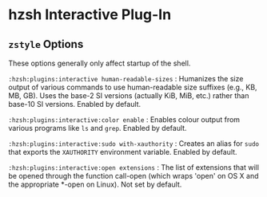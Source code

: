 # hzsh Interactive Plug-In

## `zstyle` Options

These options generally only affect startup of the shell.

`:hzsh:plugins:interactive human-readable-sizes`
: Humanizes the size output of various commands to use human-readable size
suffixes (e.g., KB, MB, GB). Uses the base-2 SI versions (actually KiB, MiB,
etc.) rather than base-10 SI versions. Enabled by default.

`:hzsh:plugins:interactive:color enable`
: Enables colour output from various programs like `ls` and `grep`. Enabled by
default.

`:hzsh:plugins:interactive:sudo with-xauthority`
: Creates an alias for `sudo` that exports the `XAUTHORITY` environment
variable. Enabled by default.

`:hzsh:plugins:interactive:open extensions`
: The list of extensions that will be opened through the function call-open
(which wraps 'open' on OS X and the appropriate *-open on Linux). Not set by
default.
